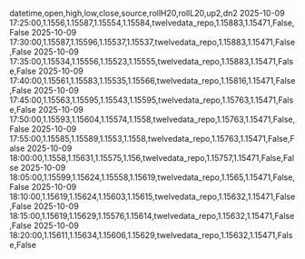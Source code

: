 datetime,open,high,low,close,source,rollH20,rollL20,up2,dn2
2025-10-09 17:25:00,1.1556,1.15587,1.15554,1.15584,twelvedata_repo,1.15883,1.15471,False,False
2025-10-09 17:30:00,1.15587,1.15596,1.15537,1.15537,twelvedata_repo,1.15883,1.15471,False,False
2025-10-09 17:35:00,1.15534,1.15556,1.15523,1.15555,twelvedata_repo,1.15883,1.15471,False,False
2025-10-09 17:40:00,1.15561,1.15583,1.15535,1.15566,twelvedata_repo,1.15816,1.15471,False,False
2025-10-09 17:45:00,1.15563,1.15595,1.15543,1.15595,twelvedata_repo,1.15763,1.15471,False,False
2025-10-09 17:50:00,1.15593,1.15604,1.15574,1.1558,twelvedata_repo,1.15763,1.15471,False,False
2025-10-09 17:55:00,1.15585,1.15589,1.1553,1.1558,twelvedata_repo,1.15763,1.15471,False,False
2025-10-09 18:00:00,1.1558,1.15631,1.15575,1.156,twelvedata_repo,1.15757,1.15471,False,False
2025-10-09 18:05:00,1.15599,1.15624,1.15558,1.15619,twelvedata_repo,1.1565,1.15471,False,False
2025-10-09 18:10:00,1.15619,1.15624,1.15603,1.15615,twelvedata_repo,1.15632,1.15471,False,False
2025-10-09 18:15:00,1.15619,1.15629,1.15576,1.15614,twelvedata_repo,1.15632,1.15471,False,False
2025-10-09 18:20:00,1.15611,1.15634,1.15606,1.15629,twelvedata_repo,1.15632,1.15471,False,False
